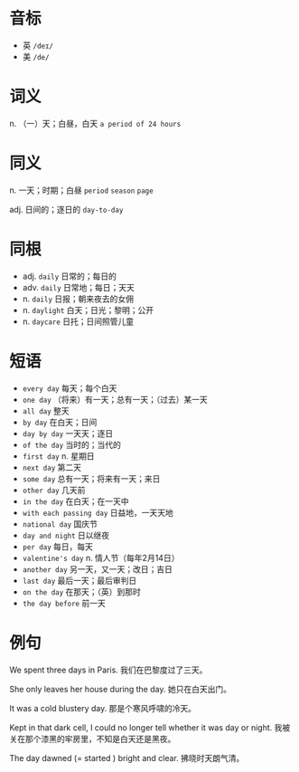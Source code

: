 # 音标

- 英 `/deɪ/`
- 美 `/de/`

# 词义

n. （一）天；白昼，白天
`a period of 24 hours`

# 同义

n. 一天；时期；白昼
`period` `season` `page`

adj. 日间的；逐日的
`day-to-day`

# 同根

- adj. `daily` 日常的；每日的
- adv. `daily` 日常地；每日；天天
- n. `daily` 日报；朝来夜去的女佣
- n. `daylight` 白天；日光；黎明；公开
- n. `daycare` 日托；日间照管儿童

# 短语

- `every day` 每天；每个白天
- `one day` （将来）有一天；总有一天；（过去）某一天
- `all day` 整天
- `by day` 在白天；日间
- `day by day` 一天天；逐日
- `of the day` 当时的；当代的
- `first day` n. 星期日
- `next day` 第二天
- `some day` 总有一天；将来有一天；来日
- `other day` 几天前
- `in the day` 在白天；在一天中
- `with each passing day` 日益地，一天天地
- `national day` 国庆节
- `day and night` 日以继夜
- `per day` 每日，每天
- `valentine's day` n. 情人节（每年2月14日）
- `another day` 另一天，又一天；改日；吉日
- `last day` 最后一天；最后审判日
- `on the day` 在那天；（英）到那时
- `the day before` 前一天

# 例句

We spent three days in Paris.
我们在巴黎度过了三天。

She only leaves her house during the day.
她只在白天出门。

It was a cold blustery day.
那是个寒风呼啸的冷天。

Kept in that dark cell, I could no longer tell whether it was day or night.
我被关在那个漆黑的牢房里，不知是白天还是黑夜。

The day dawned (= started ) bright and clear.
拂晓时天朗气清。


